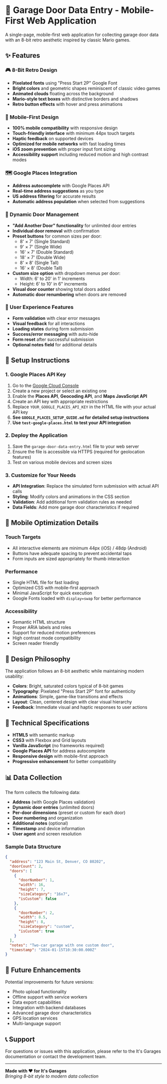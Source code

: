 # 🚪 Garage Door Data Entry - Mobile-First Web Application

A single-page, mobile-first web application for collecting garage door data with an 8-bit retro aesthetic inspired by classic Mario games.

## ✨ Features

### 🎮 8-Bit Retro Design
- **Pixelated fonts** using "Press Start 2P" Google Font
- **Bright colors** and geometric shapes reminiscent of classic video games
- **Animated clouds** floating across the background
- **Mario-style text boxes** with distinctive borders and shadows
- **Retro button effects** with hover and press animations

### 📱 Mobile-First Design
- **100% mobile compatibility** with responsive design
- **Touch-friendly interface** with minimum 44px touch targets
- **Haptic feedback** on supported devices
- **Optimized for mobile networks** with fast loading times
- **iOS zoom prevention** with proper input font sizing
- **Accessibility support** including reduced motion and high contrast modes

### 🗺️ Google Places Integration
- **Address autocomplete** with Google Places API
- **Real-time address suggestions** as you type
- **US address filtering** for accurate results
- **Automatic address population** when selected from suggestions

### 📏 Dynamic Door Management
- **"Add Another Door" functionality** for unlimited door entries
- **Individual door removal** with confirmation
- **Preset buttons** for common sizes per door:
  - 8' × 7' (Single Standard)
  - 9' × 7' (Single Wide)
  - 16' × 7' (Double Standard)
  - 18' × 7' (Double Wide)
  - 8' × 8' (Single Tall)
  - 16' × 8' (Double Tall)
- **Custom size option** with dropdown menus per door:
  - Width: 6' to 20' in 1' increments
  - Height: 6' to 10' in 6" increments
- **Visual door counter** showing total doors added
- **Automatic door renumbering** when doors are removed

### 🎯 User Experience Features
- **Form validation** with clear error messages
- **Visual feedback** for all interactions
- **Loading states** during form submission
- **Success/error messaging** with auto-hide
- **Form reset** after successful submission
- **Optional notes field** for additional details

## 🚀 Setup Instructions

### 1. Google Places API Key
1. Go to the [Google Cloud Console](https://console.cloud.google.com/)
2. Create a new project or select an existing one
3. Enable the **Places API**, **Geocoding API**, and **Maps JavaScript API**
4. Create an API key with appropriate restrictions
5. Replace `YOUR_GOOGLE_PLACES_API_KEY` in the HTML file with your actual API key
6. **See `GOOGLE_PLACES_SETUP_GUIDE.md` for detailed setup instructions**
7. **Use `test-google-places.html` to test your API integration**

### 2. Deploy the Application
1. Save the `garage-door-data-entry.html` file to your web server
2. Ensure the file is accessible via HTTPS (required for geolocation features)
3. Test on various mobile devices and screen sizes

### 3. Customize for Your Needs
- **API Integration**: Replace the simulated form submission with actual API calls
- **Styling**: Modify colors and animations in the CSS section
- **Validation**: Add additional form validation rules as needed
- **Data Fields**: Add more garage door characteristics if required

## 📱 Mobile Optimization Details

### Touch Targets
- All interactive elements are minimum 44px (iOS) / 48dp (Android)
- Buttons have adequate spacing to prevent accidental taps
- Form inputs are sized appropriately for thumb interaction

### Performance
- Single HTML file for fast loading
- Optimized CSS with mobile-first approach
- Minimal JavaScript for quick execution
- Google Fonts loaded with `display=swap` for better performance

### Accessibility
- Semantic HTML structure
- Proper ARIA labels and roles
- Support for reduced motion preferences
- High contrast mode compatibility
- Screen reader friendly

## 🎨 Design Philosophy

The application follows an 8-bit aesthetic while maintaining modern usability:

- **Colors**: Bright, saturated colors typical of 8-bit games
- **Typography**: Pixelated "Press Start 2P" font for authenticity
- **Animations**: Simple, game-like transitions and effects
- **Layout**: Clean, centered design with clear visual hierarchy
- **Feedback**: Immediate visual and haptic responses to user actions

## 🔧 Technical Specifications

- **HTML5** with semantic markup
- **CSS3** with Flexbox and Grid layouts
- **Vanilla JavaScript** (no frameworks required)
- **Google Places API** for address autocomplete
- **Responsive design** with mobile-first approach
- **Progressive enhancement** for better compatibility

## 📊 Data Collection

The form collects the following data:
- **Address** (with Google Places validation)
- **Dynamic door entries** (unlimited doors)
- **Per-door dimensions** (preset or custom for each door)
- **Door numbering** and organization
- **Additional notes** (optional)
- **Timestamp** and device information
- **User agent** and screen resolution

### Sample Data Structure
```json
{
  "address": "123 Main St, Denver, CO 80202",
  "doorCount": 2,
  "doors": [
    {
      "doorNumber": 1,
      "width": 16,
      "height": 7,
      "sizeCategory": "16x7",
      "isCustom": false
    },
    {
      "doorNumber": 2,
      "width": 8.5,
      "height": 8,
      "sizeCategory": "custom",
      "isCustom": true
    }
  ],
  "notes": "Two-car garage with one custom door",
  "timestamp": "2024-01-15T10:30:00.000Z"
}
```

## 🚀 Future Enhancements

Potential improvements for future versions:
- Photo upload functionality
- Offline support with service workers
- Data export capabilities
- Integration with backend databases
- Advanced garage door characteristics
- GPS location services
- Multi-language support

## 📞 Support

For questions or issues with this application, please refer to the It's Garages documentation or contact the development team.

---

**Made with ❤️ for It's Garages**  
*Bringing 8-bit style to modern data collection*
